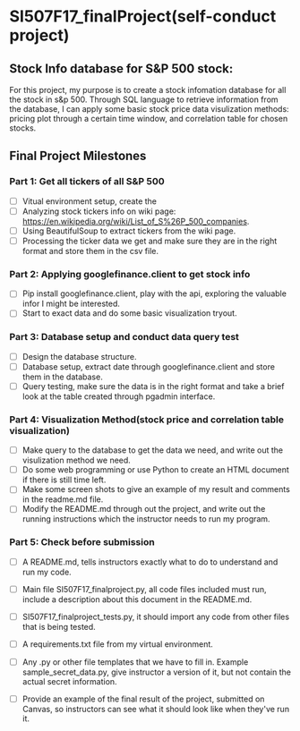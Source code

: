 # SI507F17_finalProject(self-conduct project)
## Stock Info database for S&P 500 stock:
For this project, my purpose is to create a stock infomation database for all the stock in s&p 500. Through
SQL language to retrieve information from the database, I can apply some basic stock price data visulization methods: pricing plot through a certain time window, and correlation table for chosen stocks.


## Final Project Milestones
### Part 1: Get all tickers of all S&P 500
- [ ] Vitual environment setup, create the
- [ ] Analyzing stock tickers info on wiki page: https://en.wikipedia.org/wiki/List_of_S%26P_500_companies.
- [ ] Using BeautifulSoup to extract tickers from the wiki page.
- [ ] Processing the ticker data we get and make sure they are in the right format and store them in the csv file.

### Part 2: Applying googlefinance.client to get stock info
- [ ] Pip install googlefinance.client, play with the api, exploring the valuable infor I might be interested.
- [ ] Start to exact data and do some basic visualization tryout.

### Part 3: Database setup and conduct data query test
- [ ] Design the database structure.
- [ ] Database setup, extract date through googlefinance.client and store them in the database.
- [ ] Query testing, make sure the data is in the right format and take a brief look at the table created through pgadmin interface.

### Part 4: Visualization Method(stock price and correlation table visualization)
- [ ] Make query to the database to get the data we need, and write out the visulization method we need.
- [ ] Do some web programming or use Python to create an HTML document if there is still time left.
- [ ] Make some screen shots to give an example of my result and comments in the readme.md file.
- [ ] Modify the README.md through out the project, and write out the running instructions which the instructor needs to run my program.

### Part 5: Check before submission
- [ ] A README.md, tells instructors exactly what to do to understand and run my code.

- [ ] Main file SI507F17_finalproject.py, all code files included must run, include a description about this document in the README.md.

- [ ] SI507F17_finalproject_tests.py, it should import any code from other files that is being tested.

- [ ] A requirements.txt file from my virtual environment.

- [ ] Any .py or other file templates that we have to fill in. Example sample_secret_data.py, give instructor a version of it, but not contain the actual secret information.

- [ ] Provide an example of the final result of the project, submitted on Canvas, so instructors can see what it should look like when they've run it.